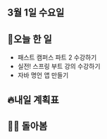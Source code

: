 ## 3월 1일 수요일

## 📝오늘 한 일

- 패스트 캠퍼스 파트 2 수강하기
- 실전! 스프링 부트 강의 수강하기
- 자바 명언 앱 만들기

## 🔥내일 계획표


## 💁‍♂️ 돌아봄


